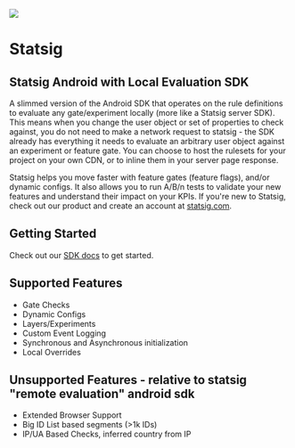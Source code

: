 [![](https://jitpack.io/v/statsig-io/android-local-eval.svg)](https://jitpack.io/#statsig-io/android-local-eval)
# Statsig

## Statsig Android with Local Evaluation SDK

A slimmed version of the Android SDK that operates on the rule definitions to evaluate any gate/experiment locally (more like a Statsig server SDK).  This means when you change the user object or set of properties to check against, you do not need to make a network request to statsig - the SDK already has everything it needs to evaluate an arbitrary user object against an experiment or feature gate.  You can choose to host the rulesets for your project on your own CDN, or to inline them in your server page response.

Statsig helps you move faster with feature gates (feature flags), and/or dynamic configs. It also allows you to run A/B/n tests to validate your new features and understand their impact on your KPIs. If you're new to Statsig, check out our product and create an account at [statsig.com](https://www.statsig.com).

## Getting Started
Check out our [SDK docs](https://docs.statsig.com/client/androidOnDeviceEvaluationSDK) to get started.

## Supported Features
- Gate Checks
- Dynamic Configs
- Layers/Experiments
- Custom Event Logging
- Synchronous and Asynchronous initialization
- Local Overrides

## Unsupported Features - relative to statsig "remote evaluation" android sdk
- Extended Browser Support
- Big ID List based segments (>1k IDs)
- IP/UA Based Checks, inferred country from IP
